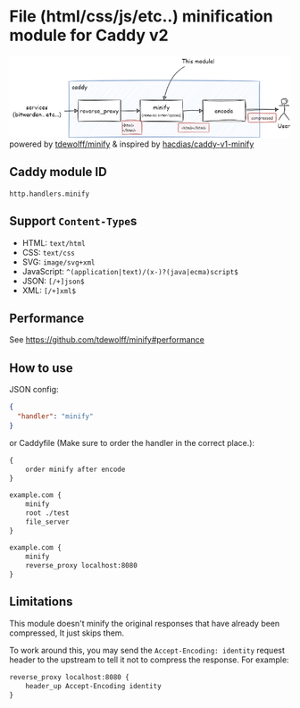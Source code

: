 # File (html/css/js/etc..) minification module for Caddy v2
![](docs/draw.png)
powered by [tdewolff/minify](https://github.com/tdewolff/minify) & inspired by [hacdias/caddy-v1-minify](https://github.com/hacdias/caddy-v1-minify)

## Caddy module ID
```
http.handlers.minify
```

## Support `Content-Type`s
* HTML: `text/html`
* CSS: `text/css`
* SVG: `image/svg+xml`
* JavaScript: `^(application|text)/(x-)?(java|ecma)script$`
* JSON: `[/+]json$`
* XML: `[/+]xml$`

## Performance
See https://github.com/tdewolff/minify#performance

## How to use
JSON config:
```json
{
  "handler": "minify"
}
```

or Caddyfile (Make sure to order the handler in the correct place.):

```Caddyfile
{
    order minify after encode
}
```

```
example.com {
    minify
    root ./test
    file_server     
}
```

```
example.com {
    minify
    reverse_proxy localhost:8080
}
```

## Limitations
This module doesn't minify the original responses that have already been compressed, It just skips them.
 
To work around this, you may send the `Accept-Encoding: identity` request header to the upstream to tell it not to compress the response. For example:

```caddyfile
reverse_proxy localhost:8080 {
    header_up Accept-Encoding identity
}
```
